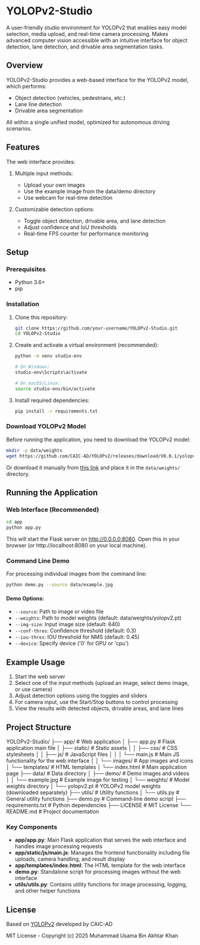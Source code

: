 # YOLOPv2-Studio

A user-friendly studio environment for YOLOPv2 that enables easy model selection, media upload, and real-time camera processing. Makes advanced computer vision accessible with an intuitive interface for object detection, lane detection, and drivable area segmentation tasks.

## Overview

YOLOPv2-Studio provides a web-based interface for the YOLOPv2 model, which performs:
- Object detection (vehicles, pedestrians, etc.)
- Lane line detection
- Drivable area segmentation

All within a single unified model, optimized for autonomous driving scenarios.

## Features

The web interface provides:

1. Multiple input methods:
   - Upload your own images
   - Use the example image from the data/demo directory
   - Use webcam for real-time detection

2. Customizable detection options:
   - Toggle object detection, drivable area, and lane detection
   - Adjust confidence and IoU thresholds
   - Real-time FPS counter for performance monitoring

## Setup

### Prerequisites
- Python 3.6+ 
- pip

### Installation

1. Clone this repository:
   ```bash
   git clone https://github.com/your-username/YOLOPv2-Studio.git
   cd YOLOPv2-Studio
   ```

2. Create and activate a virtual environment (recommended):
   ```bash
   python -m venv studio-env
   
   # On Windows:
   studio-env\Scripts\activate
   
   # On macOS/Linux:
   source studio-env/bin/activate
   ```

3. Install required dependencies:
   ```bash
   pip install -r requirements.txt
   ```

### Download YOLOPv2 Model

Before running the application, you need to download the YOLOPv2 model:

```bash
mkdir -p data/weights
wget https://github.com/CAIC-AD/YOLOPv2/releases/download/V0.0.1/yolopv2.pt -P data/weights/
```

Or download it manually from [this link](https://github.com/CAIC-AD/YOLOPv2/releases/download/V0.0.1/yolopv2.pt) and place it in the `data/weights/` directory.

## Running the Application

### Web Interface (Recommended)

```bash
cd app
python app.py
```

This will start the Flask server on http://0.0.0.0:8080. Open this in your browser (or http://localhost:8080 on your local machine).

### Command Line Demo

For processing individual images from the command line:

```bash
python demo.py --source data/example.jpg
```

#### Demo Options:
- `--source`: Path to image or video file
- `--weights`: Path to model weights (default: data/weights/yolopv2.pt)
- `--img-size`: Input image size (default: 640)
- `--conf-thres`: Confidence threshold (default: 0.3)
- `--iou-thres`: IOU threshold for NMS (default: 0.45)
- `--device`: Specify device ('0' for GPU or 'cpu')

## Example Usage

1. Start the web server
2. Select one of the input methods (upload an image, select demo image, or use camera)
3. Adjust detection options using the toggles and sliders
4. For camera input, use the Start/Stop buttons to control processing
5. View the results with detected objects, drivable areas, and lane lines

## Project Structure
YOLOPv2-Studio/
├── app/ # Web application
│ ├── app.py # Flask application main file
│ ├── static/ # Static assets
│ │ ├── css/ # CSS stylesheets
│ │ ├── js/ # JavaScript files
│ │ │ └── main.js # Main JS functionality for the web interface
│ │ └── images/ # App images and icons
│ └── templates/ # HTML templates
│ └── index.html # Main application page
├── data/ # Data directory
│ ├── demo/ # Demo images and videos
│ │ └── example.jpg # Example image for testing
│ └── weights/ # Model weights directory
│ └── yolopv2.pt # YOLOPv2 model weights (downloaded separately)
├── utils/ # Utility functions
│ └── utils.py # General utility functions
├── demo.py # Command-line demo script
├── requirements.txt # Python dependencies
├── LICENSE # MIT License
└── README.md # Project documentation

### Key Components

- **app/app.py**: Main Flask application that serves the web interface and handles image processing requests
- **app/static/js/main.js**: Manages the frontend functionality including file uploads, camera handling, and result display
- **app/templates/index.html**: The HTML template for the web interface
- **demo.py**: Standalone script for processing images without the web interface
- **utils/utils.py**: Contains utility functions for image processing, logging, and other helper functions

## License

Based on [YOLOPv2](https://github.com/CAIC-AD/YOLOPv2) developed by CAIC-AD

MIT License - Copyright (c) 2025 Muhammad Usama Bin Akhtar Khan
